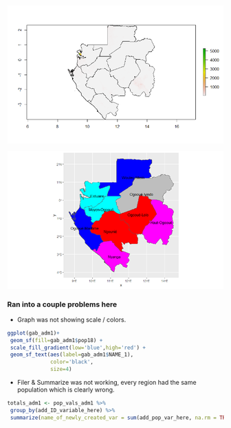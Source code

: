 ![](images/Ex3plot1.png)

![](images/Ex3plot2.png)


### Ran into a couple problems here
 - Graph was not showing scale / colors. 
 ```R
 ggplot(gab_adm1)+
  geom_sf(fill=gab_adm1$pop18) +
  scale_fill_gradient(low='blue',high='red') +
  geom_sf_text(aes(label=gab_adm1$NAME_1),
               color='black',
               size=4)
 ```
 - Filer & Summarize was not working, every region had the same population which is clearly wrong.
 ```R
 totals_adm1 <- pop_vals_adm1 %>%
  group_by(add_ID_variable_here) %>%
  summarize(name_of_newly_created_var = sum(add_pop_var_here, na.rm = TRUE))
  ```
  
           
           
